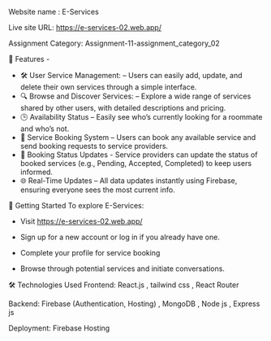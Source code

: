 Website name : E-Services

Live site URL: https://e-services-02.web.app/

Assignment Category: Assignment-11-assignment_category_02


🌟 Features -

- 🛠️ User Service Management: – Users can easily add, update, and delete their own services through a simple interface.
- 🔍 Browse and Discover Services: – Explore a wide range of services shared by other users, with detailed descriptions and pricing.
- 🕒 Availability Status – Easily see who’s currently looking for a roommate and who’s not.
- 📅 Service Booking System – Users can book any available service and send booking requests to service providers.
- 🔄 Booking Status Updates - Service providers can update the status of booked services (e.g., Pending, Accepted, Completed) to keep users informed.
- 🌐 Real-Time Updates – All data updates instantly using Firebase, ensuring everyone sees the most current info.


🚀 Getting Started
To explore E-Services:

* Visit https://e-services-02.web.app/

* Sign up for a new account or log in if you already have one.

* Complete your profile for service booking

* Browse through potential services and initiate conversations.

🛠️ Technologies Used
Frontend: React.js , tailwind css , React Router 

Backend: Firebase (Authentication, Hosting) , MongoDB , Node js , Express js

Deployment: Firebase Hosting
 
